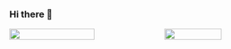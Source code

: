 ### Hi there 👋

<div style="display: flex; flex-direction: row; align-items: flex-start; justify-content: flex-start; align-content: flex-start;">
 <img class="img" style="height: auto; width: 55%;" src="https://github-readme-stats.vercel.app/api?username=RhysDevalckeneer2" />
 <img class="img" style="height: auto; width: 45%;" src="https://github-readme-stats.vercel.app/api/top-langs/?username=RhysDevalckeneer" />
</div>

<!--
**RhysDevalckeneer2/RhysDevalckeneer2** is a ✨ _special_ ✨ repository because its `README.md` (this file) appears on your GitHub profile.

Here are some ideas to get you started:

- 🔭 I’m currently working on ...
- 🌱 I’m currently learning ...
- 👯 I’m looking to collaborate on ...
- 🤔 I’m looking for help with ...
- 💬 Ask me about ...
- 📫 How to reach me: ...
- 😄 Pronouns: ...
- ⚡ Fun fact: ...
-->
